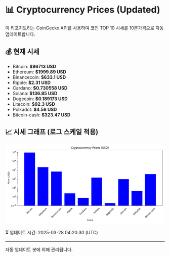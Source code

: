 
# 📊 Cryptocurrency Prices (Updated)

이 리포지토리는 CoinGecko API를 사용하여 코인 TOP 10 시세를 10분가격으로 자동 업데이트합니다.

## 💰 현재 시세
- Bitcoin: **$86713 USD**
- Ethereum: **$1999.89 USD**
- Binancecoin: **$633.1 USD**
- Ripple: **$2.31 USD**
- Cardano: **$0.730558 USD**
- Solana: **$136.85 USD**
- Dogecoin: **$0.189173 USD**
- Litecoin: **$92.3 USD**
- Polkadot: **$4.56 USD**
- Bitcoin-cash: **$323.47 USD**

## 📈 시세 그래프 (로그 스케일 적용)
![Crypto Prices](crypto_prices.png)

⏳ 업데이트 시간: 2025-03-28 04:20:30 (UTC)

---
자동 업데이트 봇에 의해 관리됩니다.

